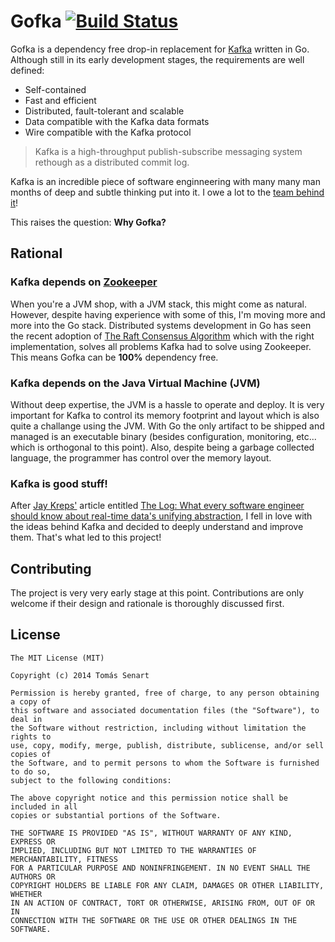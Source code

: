 # Gofka [![Build Status](https://secure.travis-ci.org/tsenart/gofka.png)](http://travis-ci.org/tsenart/gofka)

Gofka is a dependency free drop-in replacement for
[Kafka](http://kafka.apache.org/) written in Go. Although still in its early
development stages, the requirements are well defined:
* Self-contained
* Fast and efficient
* Distributed, fault-tolerant and scalable
* Data compatible with the Kafka data formats
* Wire compatible with the Kafka protocol

> Kafka is a high-throughput publish-subscribe messaging system rethough as a
> distributed commit log. 

Kafka is an incredible piece of software enginneering with many many man months
of deep and subtle thinking put into it. I owe a lot to the [team behind it](https://kafka.apache.org/committers.html)!

This raises the question: **Why Gofka?**
## Rational
### Kafka depends on [Zookeeper](https://zookeeper.apache.org/)
When you're a JVM shop, with a JVM stack, this might come as natural.
However, despite having experience with some of this, I'm moving more
and more into the Go stack. Distributed systems development in Go has
seen the recent adoption of [The Raft Consensus
Algorithm](https://raftconsensus.github.io/) which with the right
implementation, solves all problems Kafka had to solve using Zookeeper.
This means Gofka can be **100%** dependency free.

### Kafka depends on the Java Virtual Machine (JVM)
Without deep expertise, the JVM is a hassle to operate and deploy.
It is very important for Kafka to control its memory footprint and layout which
is also quite a challange using the JVM. With Go the only artifact to be
shipped and managed is an executable binary (besides configuration,
monitoring, etc... which is orthogonal to this point).
Also, despite being a garbage collected language, the programmer has control over the
memory layout.

### Kafka is good stuff!
After [Jay Kreps'](https://twitter.com/jaykreps) article entitled
[The Log: What every software engineer should know about real-time data's unifying abstraction](http://engineering.linkedin.com/distributed-systems/log-what-every-software-engineer-should-know-about-real-time-datas-unifying), I fell in love with the
ideas behind Kafka and decided to deeply understand and improve them.
That's what led to this project!

## Contributing
The project is very very early stage at this point. Contributions are
only welcome if their design and rationale is thoroughly discussed first.

## License
```
The MIT License (MIT)

Copyright (c) 2014 Tomás Senart

Permission is hereby granted, free of charge, to any person obtaining a copy of
this software and associated documentation files (the "Software"), to deal in
the Software without restriction, including without limitation the rights to
use, copy, modify, merge, publish, distribute, sublicense, and/or sell copies of
the Software, and to permit persons to whom the Software is furnished to do so,
subject to the following conditions:

The above copyright notice and this permission notice shall be included in all
copies or substantial portions of the Software.

THE SOFTWARE IS PROVIDED "AS IS", WITHOUT WARRANTY OF ANY KIND, EXPRESS OR
IMPLIED, INCLUDING BUT NOT LIMITED TO THE WARRANTIES OF MERCHANTABILITY, FITNESS
FOR A PARTICULAR PURPOSE AND NONINFRINGEMENT. IN NO EVENT SHALL THE AUTHORS OR
COPYRIGHT HOLDERS BE LIABLE FOR ANY CLAIM, DAMAGES OR OTHER LIABILITY, WHETHER
IN AN ACTION OF CONTRACT, TORT OR OTHERWISE, ARISING FROM, OUT OF OR IN
CONNECTION WITH THE SOFTWARE OR THE USE OR OTHER DEALINGS IN THE SOFTWARE.
```

